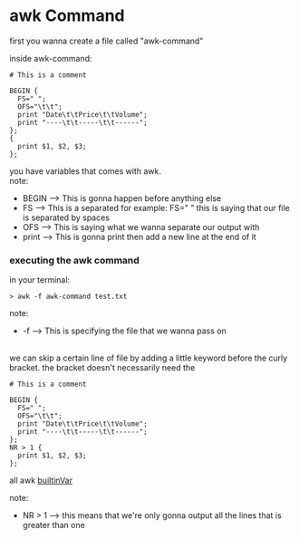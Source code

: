 # awk Command

first you wanna create a file called "awk\-command"

inside awk\-command:

```
# This is a comment

BEGIN {
  FS=" ";
  OFS="\t\t";
  print "Date\t\tPrice\t\tVolume";
  print "----\t\t-----\t\t------";
};
{
  print $1, $2, $3;
};
```

you have variables that comes with awk.
<br>
note:
<br>

- BEGIN \-\-\> This is gonna happen before anything else
- FS \-\-> This is a separated for example: FS=" " this is saying that our file is separated by spaces
- OFS \-\-\> This is saying what we wanna separate our output with
- print \-\-\> This is gonna print then add a new line at the end of it

### executing the awk command

in your terminal:

```
> awk -f awk-command test.txt
```

note:<br>

- \-f \-\-\> This is specifying the file that we wanna pass on

<br>
we can skip a certain line of file
by adding a little keyword before the curly bracket. the bracket doesn't necessarily need the

```
# This is a comment

BEGIN {
  FS=" ";
  OFS="\t\t";
  print "Date\t\tPrice\t\tVolume";
  print "----\t\t-----\t\t------";
};
NR > 1 {
  print $1, $2, $3;
};
```

all awk [builtinVar]

note:<br>

- NR > 1 \-\-> this means that we're only gonna output all the lines that is greater than one

<br>

[builtinvar]: https://www.tutorialspoint.com/awk/awk_built_in_variables.htm
